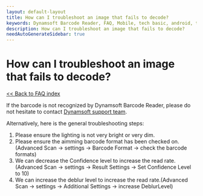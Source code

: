 ```yaml
---
layout: default-layout
title: How can I troubleshoot an image that fails to decode?
keywords: Dynamsoft Barcode Reader, FAQ, Mobile, tech basic, android, template, driver license, settings
description: How can I troubleshoot an image that fails to decode?
needAutoGenerateSidebar: true
---
```


# How can I troubleshoot an image that fails to decode?

[<< Back to FAQ index](index.md)

If the barcode is not recognized by Dynamsoft Barcode Reader, please do not hesitate to contact <a href="https://www.dynamsoft.com/contact/?ver=latest" target="_blank">Dynamsoft support team</a>.

Alternatively, here is the general troubleshooting steps:

1. Please ensure the lighting is not very bright or very dim.
2. Please ensure the aimming barcode format has been checked on.(Advanced Scan -> settings -> Barcode Format -> check the barcode formats)
3. We can decrease the Confidence level to increase the read rate.(Advanced Scan -> settings -> Result Settings -> Set Confidence Level to 10)
4. We can increase the deblur level to increase the read rate.(Advanced Scan -> settings -> Additional Settings -> increase DeblurLevel) 